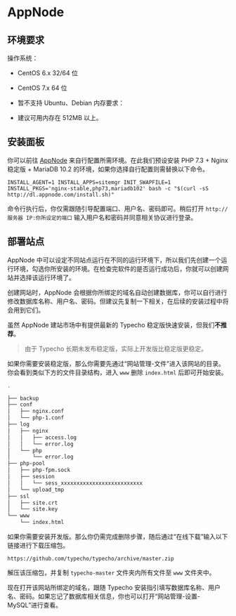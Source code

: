 # AppNode

## 环境要求

操作系统：

- CentOS 6.x 32/64 位
- CentOS 7.x 64 位
- 暂不支持 Ubuntu、Debian
内存要求：

- 建议可用内存在 512MB 以上。

## 安装面板

你可以前往 [AppNode](https://www.appnode.com/install) 来自行配置所需环境。在此我们预设安装 PHP 7.3 + Nginx 稳定版 + MariaDB 10.2 的环境，如果你选择自行配置则需替换以下命令。

``` shell
INSTALL_AGENT=1 INSTALL_APPS=sitemgr INIT_SWAPFILE=1 INSTALL_PKGS='nginx-stable,php73,mariadb102' bash -c "$(curl -sS http://dl.appnode.com/install.sh)"
```

命令行执行后，你仅需跟随引导配置端口、用户名、密码即可。稍后打开 `http://服务器 IP:你所设定的端口` 输入用户名和密码并同意相关协议进行登录。

## 部署站点

AppNode 中可以设定不同站点运行在不同的运行环境下，所以我们先创建一个运行环境，勾选你所安装的环境。在检查完软件的是否运行成功后，你就可以创建网站并选择该运行环境了。

创建网站时，AppNode 会根据你所绑定的域名自动创建数据库，你可以自行进行修改数据库名称、用户名、密码。但建议先复制一下相关，在后续的安装过程中将会用到它们。

虽然 AppNode 建站市场中有提供最新的 Typecho 稳定版快速安装，但我们**不推荐**。

> 由于 Typecho 长期未发布稳定版，实际上开发版比稳定版更稳定。

如果你需要安装稳定版，那么你需要先通过“网站管理-文件”进入该网站的目录。你会看到类似下方的文件目录结构，进入 `www` 删除 `index.html` 后即可开始安装。

``` bash
.

├── backup
├── conf
│   ├── nginx.conf
│   └── php-1.conf
├── log
│   ├── nginx
│   │   ├── access.log
│   │   └── error.log
│   └── php
│       └── error.log
├── php-pool
│   ├── php-fpm.sock
│   ├── session
│   │   └── sess_xxxxxxxxxxxxxxxxxxxxxxxxxx
│   └── upload_tmp
├── ssl
│   ├── site.crt
│   └── site.key
└── www
    └── index.html
```

如果你需要安装开发版。那么你仍需完成删除步骤，随后通过“在线下载”输入以下链接进行下载压缩包。

``` url
https://github.com/typecho/typecho/archive/master.zip
```

解压该压缩包，并复制 `typecho-master` 文件夹内所有文件至 `www` 文件夹中。

现在打开该网站所绑定的域名，跟随 Typecho 安装指引填写数据库名称、用户名、密码。如果忘记了数据库相关信息，你也可以打开“网站管理-设置-MySQL”进行查看。
